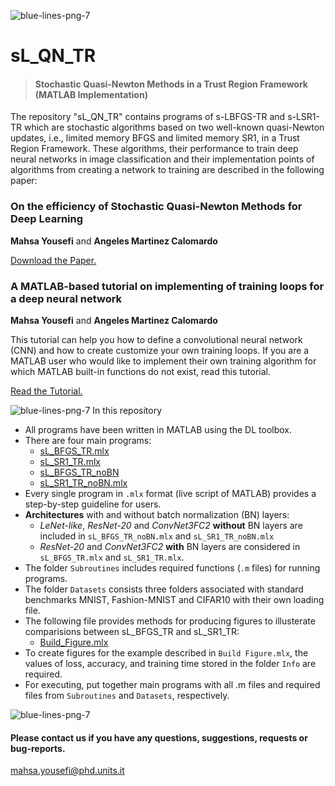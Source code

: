 ![blue-lines-png-7](https://user-images.githubusercontent.com/94915927/148304988-76a4f426-a045-402c-bebe-aec0dfccf02c.png)
# sL_QN_TR
> #### Stochastic Quasi-Newton Methods in a Trust Region Framework (MATLAB Implementation)


The repository "sL_QN_TR" contains programs of s-LBFGS-TR and s-LSR1-TR which are stochastic algorithms based on two well-known quasi-Newton updates, i.e., 
limited memory BFGS and limited memory SR1, in a Trust Region Framework. 
These algorithms, their performance to train deep neural networks in image classification and their implementation points of algorithms from creating a network to training are described in the following paper: 

### On the efficiency of Stochastic Quasi-Newton Methods for Deep Learning
**Mahsa Yousefi** and **Angeles Martinez Calomardo** 

[ Download the Paper. ](https://rawgit.com/MATHinDL/sL_QN_TR/main//Efficient_QN_for_DL.pdf)

### A MATLAB-based tutorial on implementing of training loops for a deep neural network
**Mahsa Yousefi** and **Angeles Martinez Calomardo** 

This tutorial can help you how to define a convolutional neural network (CNN) and how to create customize your own training loops. If you are a MATLAB user who would like to implement their own training algorithm for which MATLAB built-in functions do not exist, read this tutorial. 

[Read the Tutorial.](https://rawgit.com/MATHinDL/sL_QN_TR/main/Matlab_DL_Tutorial.pdf)


![blue-lines-png-7](https://user-images.githubusercontent.com/94915927/148304988-76a4f426-a045-402c-bebe-aec0dfccf02c.png)
In this repository
* All programs have been written in MATLAB using the DL toolbox.
* There are four main programs:
  - [sL_BFGS_TR.mlx](https://rawgit.com/MATHinDL/sL_QN_TR/main/HTML/sL_BFGS_TR.html)
  - [sL_SR1_TR.mlx](https://rawgit.com/MATHinDL/sL_QN_TR/main/HTML/sL_SR1_TR.html)
  - [sL_BFGS_TR_noBN](https://rawgit.com/MATHinDL/sL_QN_TR/main/HTML/sL_BFGS_TR_noBN.html)
  - [sL_SR1_TR_noBN.mlx](https://rawgit.com/MATHinDL/sL_QN_TR/main/HTML/sL_SR1_TR_noBN.html)
* Every single program in ```.mlx``` format (live script of MATLAB) provides a step-by-step guideline for users. 
* **Architectures** with and without batch normalization (BN) layers:
  - *LeNet-like*, *ResNet-20* and *ConvNet3FC2* **without** BN layers are included in ```sL_BFGS_TR_noBN.mlx``` and ```sL_SR1_TR_noBN.mlx```  
  - *ResNet-20* and *ConvNet3FC2* **with** BN layers are considered in ```sL_BFGS_TR.mlx``` and ```sL_SR1_TR.mlx```. 
* The folder `Subroutines` includes required functions (```.m``` files) for running programs.
* The folder `Datasets` consists three folders associated with standard benchmarks MNIST, Fashion-MNIST and CIFAR10 with their own loading file.
* The following file provides methods for producing figures to illusterate comparisions between sL_BFGS_TR and sL_SR1_TR:
  - [Build_Figure.mlx](https://rawgit.com/MATHinDL/sL_QN_TR/main/HTML/Build_Figures.html)
* To create figures for the example described in `Build Figure.mlx`, the values of loss, accuracy, and training time stored in the folder `Info` are required.
* For executing, put together main programs  with all .m files and required files from `Subroutines` and `Datasets`, respectively.

![blue-lines-png-7](https://user-images.githubusercontent.com/94915927/148304988-76a4f426-a045-402c-bebe-aec0dfccf02c.png)
#### Please contact us if you have any questions, suggestions, requests or bug-reports.
mahsa.yousefi@phd.units.it

